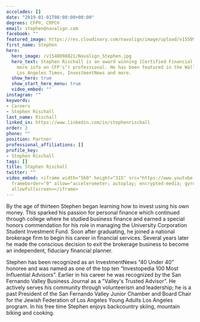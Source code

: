 ```yaml
---
accolades: []
date: "2019-01-01T08:00:00+00:00"
degrees: CFP®, CRPC®
email: stephen@navalign.com
facebook: ""
featured_image: https://res.cloudinary.com/navalign/image/upload/v1550964299/Navalign_Stephen.jpg
first_name: Stephen
hero:
  hero_image: /v1548098821/Navalign_Stephen.jpg
  hero_text: Stephen Rischall is an award winning [Certified Financial Planner™](https://certificates.cfp.net/mmh030tk  "Get
    more info on CFP's") professional. He has been featured in the Wall Street Journal,
    Los Angeles Times, InvestmentNews and more.
  show_hero: true
  show_start_here_menu: true
  video_embed: ""
instagram: ""
keywords:
- Careers
- Stephen Rischall
last_name: Rischall
linked_in: https://www.linkedin.com/in/stephenrischall
order: 2
phone: ""
position: Partner
professional_affiliations: []
profile_key:
- Stephen Rischall
tags: []
title: Stephen Rischall
twitter: ""
video_embed: <iframe width="560" height="315" src="https://www.youtube-nocookie.com/embed/kIBtqXj3Ftk"
  frameborder="0" allow="accelerometer; autoplay; encrypted-media; gyroscope; picture-in-picture"
  allowfullscreen></iframe>
---
```

By the age of thirteen Stephen began learning how to invest using his own money. This sparked his passion for personal finance which continued through college where he studied business finance and earned a special honors commendation for his role in managing the University Corporation Student Investment Fund. Soon after graduating, he joined a national brokerage firm to begin his career in financial services. Several years later he made the conscious decision to exit the brokerage business to become an independent, fiduciary financial planner.

Stephen has been recognized as an InvestmentNews “40 Under 40” honoree and was named as one of the top ten “Investopedia 100 Most Influential Advisors”. Earlier in his career he was recognized by the San Fernando Valley Business Journal as a "Valley's Trusted Advisor”. He actively serves his community through volunteerism and leadership; he is a past President of the San Fernando Valley Junior Chamber and Board Chair for the Jewish Federation of Los Angeles Young Adults Los Angeles program. In his free time Stephen enjoys backcountry skiing, mountain biking and cooking.